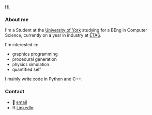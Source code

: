 <!--
**lbowes/lbowes** is a ✨ _special_ ✨ repository because its `README.md` (this file) appears on your GitHub profile.

Here are some ideas to get you started:

- 🔭 I’m currently working on ...
- 🌱 I’m currently learning ...
- 👯 I’m looking to collaborate on ...
- 🤔 I’m looking for help with ...
- 💬 Ask me about ...
- 📫 How to reach me: ...
- 😄 Pronouns: ...
- ⚡ Fun fact: ...
-->

Hi,

### About me
I'm a Student at the [University of York](https://www.york.ac.uk/) studying for a BEng in Computer Science, currently on a year in industry at [ETAS](https://www.etas.com/en/).

I'm interested in:

* graphics programming
* procedural generation
* physics simulation
* quantified self
 
I mainly write code in Python and C++.

### Contact
* 📧 [email](lbowes.dev@gmail.com)
* ⛓️ [LinkedIn](https://www.linkedin.com/in/lewis-bowes-1466b7185/)
